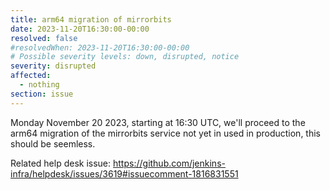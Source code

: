 ```yaml
---
title: arm64 migration of mirrorbits
date: 2023-11-20T16:30:00-00:00
resolved: false
#resolvedWhen: 2023-11-20T16:30:00-00:00
# Possible severity levels: down, disrupted, notice
severity: disrupted
affected:
  - nothing
section: issue
---
```


Monday November 20 2023, starting at 16:30 UTC, we'll proceed to the arm64 migration of the mirrorbits service not yet in used in production, this should be seemless.

Related help desk issue: https://github.com/jenkins-infra/helpdesk/issues/3619#issuecomment-1816831551
